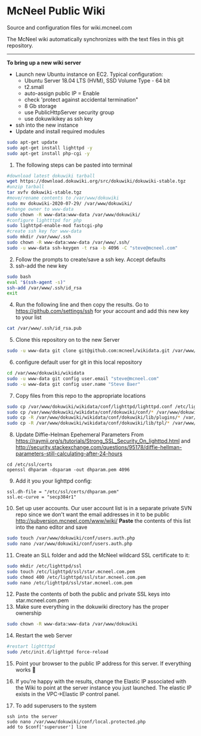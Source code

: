 McNeel Public Wiki
========
Source and configuration files for wiki.mcneel.com

The McNeel wiki automatically synchronizes with the text files in this git repository.

----
**To bring up a new wiki server**
- Launch new Ubuntu instance on EC2. Typical configuration:
  - Ubuntu Server 18.04 LTS (HVM), SSD Volume Type - 64 bit
  - t2.small
  - auto-assign public IP = Enable
  - check 'protect against accidental termination"
  - 8 Gb storage
  - use PublicHttpServer security group
  - use dokuwikikey as ssh key
- ssh into the new instance
- Update and install required modules
```bash
sudo apt-get update
sudo apt-get install lighttpd -y
sudo apt-get install php-cgi -y
```
1. The following steps can be pasted into terminal
```bash
#download latest dokuwiki tarball
wget https://download.dokuwiki.org/src/dokuwiki/dokuwiki-stable.tgz
#unzip tarball
tar xvfv dokuwiki-stable.tgz
#move/rename contents to /var/www/dokuwiki
sudo mv dokuwiki-2020-07-29/ /var/www/dokuwiki/
#change owner to www-data
sudo chown -R www-data:www-data /var/www/dokuwiki/
#configure lightttpd for php
sudo lighttpd-enable-mod fastcgi-php
#create ssh key for www-data
sudo mkdir /var/www/.ssh
sudo chown -R www-data:www-data /var/www/.ssh/
sudo -u www-data ssh-keygen -t rsa -b 4096 -C "steve@mcneel.com"
```
2. Follow the prompts to create/save a ssh key. Accept defaults
3. ssh-add the new key
```bash
sudo bash
eval "$(ssh-agent -s)"
ssh-add /var/www/.ssh/id_rsa
exit
```
4. Run the following line and then copy the results. Go to https://github.com/settings/ssh for your account and add this new key to your list
```bash
cat /var/www/.ssh/id_rsa.pub
```
5. Clone this repository on to the new Server
```bash
sudo -u www-data git clone git@github.com:mcneel/wikidata.git /var/www/dokuwiki/wikidata
```
6. configure default user for git in this local repository
```bash
cd /var/www/dokuwiki/wikidata
sudo -u www-data git config user.email "steve@mcneel.com"
sudo -u www-data git config user.name "Steve Baer"
```
7. Copy files from this repo to the appropriate locations
```bash
sudo cp /var/www/dokuwiki/wikidata/conf/lighttpd/lighttpd.conf /etc/lighttpd/lighttpd.conf
sudo cp /var/www/dokuwiki/wikidata/conf/dokuwiki/conf/* /var/www/dokuwiki/conf/
sudo cp -R /var/www/dokuwiki/wikidata/conf/dokuwiki/lib/plugins/* /var/www/dokuwiki/lib/plugins/
sudo cp -R /var/www/dokuwiki/wikidata/conf/dokuwiki/lib/tpl/* /var/www/dokuwiki/lib/tpl/
```
8. Update Diffie-Helman Epehemeral Parameters
From https://raymii.org/s/tutorials/Strong_SSL_Security_On_lighttpd.html
and http://security.stackexchange.com/questions/95178/diffie-hellman-parameters-still-calculating-after-24-hours
```
cd /etc/ssl/certs
openssl dhparam -dsparam -out dhparam.pem 4096
```
9. Add it you your lighttpd config:
```
ssl.dh-file = "/etc/ssl/certs/dhparam.pem" 
ssl.ec-curve = "secp384r1"
```
10. Set up user accounts. Our user account list is in a separate private SVN repo since we don't want the email addresses in it to be public http://subversion.mcneel.com/www/wiki/ **Paste** the contents of this list into the nano editor and save
```bash
sudo touch /var/www/dokuwiki/conf/users.auth.php
sudo nano /var/www/dokuwiki/conf/users.auth.php
```

11. Create an SLL folder and add the McNeel wildcard SSL certificate to it:
```bash
sudo mkdir /etc/lighttpd/ssl
sudo touch /etc/lighttpd/ssl/star.mcneel.com.pem
sudo chmod 400 /etc/lighttpd/ssl/star.mcneel.com.pem
sudo nano /etc/lighttpd/ssl/star.mcneel.com.pem

```
12. Paste the contents of both the public and private SSL keys into star.mcneel.com.pem
13. Make sure everything in the dokuwiki directory has the proper ownership
```bash
sudo chown -R www-data:www-data /var/www/dokuwiki
```
14. Restart the web Server
```bash
#restart lightttpd
sudo /etc/init.d/lighttpd force-reload
```
15. Point your browser to the public IP address for this server. If everything works :beer:

16. If you're happy with the results, change the Elastic IP associated with the Wiki to point at the server instance you just launched. The elastic IP exists in the VPC->Elastic IP control panel.

17. To add superusers to the system
```
ssh into the server
sudo nano /var/www/dokuwiki/conf/local.protected.php
add to $conf['superuser'] line
```

